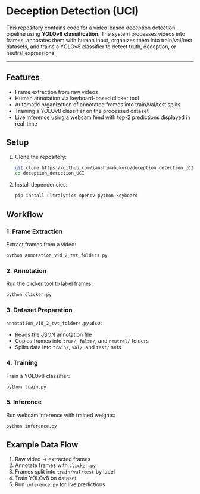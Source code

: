 # Deception Detection (UCI)

This repository contains code for a video-based deception detection pipeline using **YOLOv8 classification**. The system processes videos into frames, annotates them with human input, organizes them into train/val/test datasets, and trains a YOLOv8 classifier to detect truth, deception, or neutral expressions.  

---

## Features

- Frame extraction from raw videos  
- Human annotation via keyboard-based clicker tool  
- Automatic organization of annotated frames into train/val/test splits  
- Training a YOLOv8 classifier on the processed dataset  
- Live inference using a webcam feed with top-2 predictions displayed in real-time  

## Setup

1. Clone the repository:
   ```bash
   git clone https://github.com/ianshimabukuro/deception_detection_UCI.git
   cd deception_detection_UCI
2. Install dependencies:
   ```bash
   pip install ultralytics opencv-python keyboard
## Workflow

### 1. Frame Extraction
Extract frames from a video:
```bash
python annotation_vid_2_tvt_folders.py
```

### 2. Annotation
Run the clicker tool to label frames:
```bash
python clicker.py
```

### 3. Dataset Preparation
`annotation_vid_2_tvt_folders.py` also:  
- Reads the JSON annotation file  
- Copies frames into `true/`, `false/`, and `neutral/` folders  
- Splits data into `train/`, `val/`, and `test/` sets

### 4. Training
Train a YOLOv8 classifier:
```bash
python train.py
```

### 5. Inference
Run webcam inference with trained weights:
```bash
python inference.py
```


## Example Data Flow

1. Raw video → extracted frames  
2. Annotate frames with `clicker.py`  
3. Frames split into `train/val/test` by label  
4. Train YOLOv8 on dataset  
5. Run `inference.py` for live predictions  
